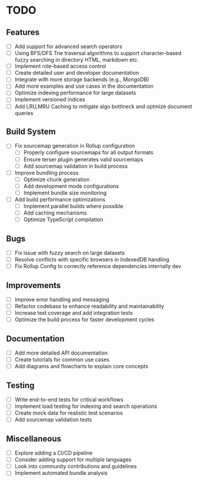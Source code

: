 # TODO

## Features
- [ ] Add support for advanced search operators
- [ ] Using BFS/DFS Trie traversal algorithms to support character-based fuzzy searching in directory HTML, markdown etc.
- [ ] Implement role-based access control
- [ ] Create detailed user and developer documentation
- [ ] Integrate with more storage backends (e.g., MongoDB)
- [ ] Add more examples and use cases in the documentation
- [ ] Optimize indexing performance for large datasets
- [ ] Implement versioned indices
- [ ] Add LRU,MRU Caching to mitigate algo bottlneck and optmize
  document queries
  
## Build System
- [ ] Fix sourcemap generation in Rollup configuration
  - [ ] Properly configure sourcemaps for all output formats
  - [ ] Ensure terser plugin generates valid sourcemaps
  - [ ] Add sourcemap validation in build process
- [ ] Improve bundling process
  - [ ] Optimize chunk generation
  - [ ] Add development mode configurations
  - [ ] Implement bundle size monitoring
- [ ] Add build performance optimizations
  - [ ] Implement parallel builds where possible
  - [ ] Add caching mechanisms
  - [ ] Optimize TypeScript compilation

## Bugs
- [ ] Fix issue with fuzzy search on large datasets
- [ ] Resolve conflicts with specific browsers in IndexedDB handling
- [ ] Fix Rollup Config to correctly reference dependencies internally dev

## Improvements
- [ ] Improve error handling and messaging
- [ ] Refactor codebase to enhance readability and maintainability
- [ ] Increase test coverage and add integration tests
- [ ] Optimize the build process for faster development cycles

## Documentation
- [ ] Add more detailed API documentation
- [ ] Create tutorials for common use cases
- [ ] Add diagrams and flowcharts to explain core concepts

## Testing
- [ ] Write end-to-end tests for critical workflows
- [ ] Implement load testing for indexing and search operations
- [ ] Create mock data for realistic test scenarios
- [ ] Add sourcemap validation tests

## Miscellaneous
- [ ] Explore adding a CI/CD pipeline
- [ ] Consider adding support for multiple languages
- [ ] Look into community contributions and guidelines
- [ ] Implement automated bundle analysis